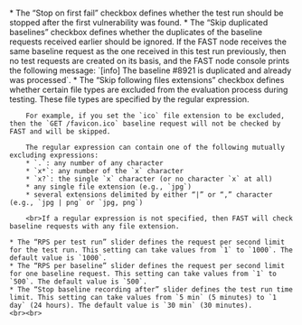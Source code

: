 <br>
    * The “Stop on first fail” checkbox defines whether the test run should be stopped after the first vulnerability was found.
    * The “Skip duplicated baselines” checkbox defines whether the duplicates of the baseline requests received earlier should be ignored. If the FAST node receives the same baseline request as the one received in this test run previously, then no test requests are created on its basis, and the FAST node console prints the following message: `[info] The baseline #8921 is duplicated and already was processed`.
    * The “Skip following files extensions” checkbox defines whether certain file types are excluded from the evaluation process during testing. These file types are specified by the regular expression.
    
        For example, if you set the `ico` file extension to be excluded, then the `GET /favicon.ico` baseline request will not be checked by FAST and will be skipped.
        
        The regular expression can contain one of the following mutually excluding expressions:
        * `.`: any number of any character
        * `x*`: any number of the `x` character
        * `x?`: the single `x` character (or no character `x` at all)
        * any single file extension (e.g., `jpg`)
        * several extensions delimited by either “|” or “,” character (e.g., `jpg | png` or `jpg, png`)
        
        <br>If a regular expression is not specified, then FAST will check baseline requests with any file extension.
    
    * The “RPS per test run” slider defines the request per second limit for the test run. This setting can take values from `1` to `1000`. The default value is `1000`.
    * The “RPS per baseline” slider defines the request per second limit for one baseline request. This setting can take values from `1` to `500`. The default value is `500`.
    * The “Stop baseline recording after” slider defines the test run time limit. This setting can take values from `5 min` (5 minutes) to `1 day` (24 hours). The default value is `30 min` (30 minutes).
    <br><br>